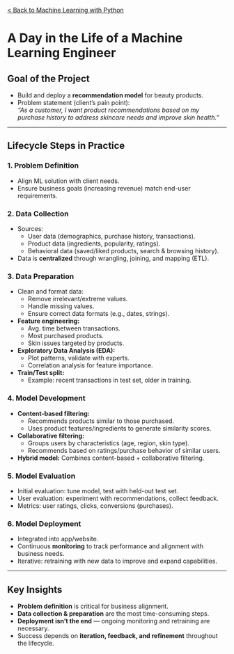 [< Back to Machine Learning with Python](../README.md)

# A Day in the Life of a Machine Learning Engineer

## Goal of the Project

- Build and deploy a **recommendation model** for beauty products.
- Problem statement (client’s pain point):  
  _“As a customer, I want product recommendations based on my purchase history to address skincare needs and improve skin health.”_

---

## Lifecycle Steps in Practice

### 1. Problem Definition

- Align ML solution with client needs.
- Ensure business goals (increasing revenue) match end-user requirements.

### 2. Data Collection

- Sources:
  - User data (demographics, purchase history, transactions).
  - Product data (ingredients, popularity, ratings).
  - Behavioral data (saved/liked products, search & browsing history).
- Data is **centralized** through wrangling, joining, and mapping (ETL).

### 3. Data Preparation

- Clean and format data:
  - Remove irrelevant/extreme values.
  - Handle missing values.
  - Ensure correct data formats (e.g., dates, strings).
- **Feature engineering:**
  - Avg. time between transactions.
  - Most purchased products.
  - Skin issues targeted by products.
- **Exploratory Data Analysis (EDA):**
  - Plot patterns, validate with experts.
  - Correlation analysis for feature importance.
- **Train/Test split:**
  - Example: recent transactions in test set, older in training.

### 4. Model Development

- **Content-based filtering:**
  - Recommends products similar to those purchased.
  - Uses product features/ingredients to generate similarity scores.
- **Collaborative filtering:**
  - Groups users by characteristics (age, region, skin type).
  - Recommends based on ratings/purchase behavior of similar users.
- **Hybrid model:** Combines content-based + collaborative filtering.

### 5. Model Evaluation

- Initial evaluation: tune model, test with held-out test set.
- User evaluation: experiment with recommendations, collect feedback.
- Metrics: user ratings, clicks, conversions (purchases).

### 6. Model Deployment

- Integrated into app/website.
- Continuous **monitoring** to track performance and alignment with business needs.
- Iterative: retraining with new data to improve and expand capabilities.

---

## Key Insights

- **Problem definition** is critical for business alignment.
- **Data collection & preparation** are the most time-consuming steps.
- **Deployment isn’t the end** — ongoing monitoring and retraining are necessary.
- Success depends on **iteration, feedback, and refinement** throughout the lifecycle.
